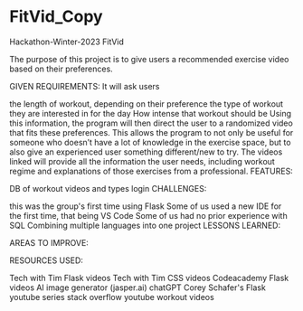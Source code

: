# FitVid_Copy

Hackathon-Winter-2023
FitVid

The purpose of this project is to give users a recommended exercise video based on their preferences.

GIVEN REQUIREMENTS: It will ask users

the length of workout, depending on their preference
the type of workout they are interested in for the day
How intense that workout should be Using this information, the program will then direct the user to a randomized video that fits these preferences. This allows the program to not only be useful for someone who doesn’t have a lot of knowledge in the exercise space, but to also give an experienced user something different/new to try. The videos linked will provide all the information the user needs, including workout regime and explanations of those exercises from a professional.
FEATURES:

DB of workout videos and types
login
CHALLENGES:

this was the group's first time using Flask
Some of us used a new IDE for the first time, that being VS Code
Some of us had no prior experience with SQL
Combining multiple languages into one project
LESSONS LEARNED:

AREAS TO IMPROVE:

RESOURCES USED:

Tech with Tim Flask videos
Tech with Tim CSS videos
Codeacademy Flask videos
AI image generator (jasper.ai)
chatGPT
Corey Schafer's Flask youtube series
stack overflow
youtube workout videos
